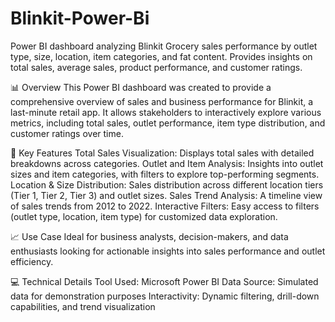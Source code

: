 # Blinkit-Power-Bi
Power BI dashboard analyzing Blinkit Grocery sales performance by outlet type, size, location, item categories, and fat content. Provides insights on total sales, average sales, product performance, and customer ratings.

📊 Overview
This Power BI dashboard was created to provide a comprehensive overview of sales and business performance for Blinkit, a last-minute retail app. It allows stakeholders to interactively explore various metrics, including total sales, outlet performance, item type distribution, and customer ratings over time.

🚀 Key Features
Total Sales Visualization: Displays total sales with detailed breakdowns across categories.
Outlet and Item Analysis: Insights into outlet sizes and item categories, with filters to explore top-performing segments.
Location & Size Distribution: Sales distribution across different location tiers (Tier 1, Tier 2, Tier 3) and outlet sizes.
Sales Trend Analysis: A timeline view of sales trends from 2012 to 2022.
Interactive Filters: Easy access to filters (outlet type, location, item type) for customized data exploration.

📈 Use Case
Ideal for business analysts, decision-makers, and data enthusiasts looking for actionable insights into sales performance and outlet efficiency.


💻 Technical Details
Tool Used: Microsoft Power BI
Data Source: Simulated data for demonstration purposes
Interactivity: Dynamic filtering, drill-down capabilities, and trend visualization
